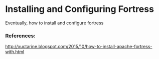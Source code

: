 # Installing and Configuring Fortress

Eventually, how to install and configure fortress

### References:

http://xuctarine.blogspot.com/2015/10/how-to-install-apache-fortress-with.html
